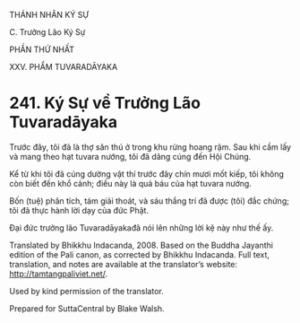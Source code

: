 THÁNH NHÂN KÝ SỰ

C. Trưởng Lão Ký Sự

PHẦN THỨ NHẤT

XXV. PHẨM TUVARADĀYAKA

# 241\. Ký Sự về Trưởng Lão Tuvaradāyaka

Trước đây, tôi đã là thợ săn thú ở trong khu rừng hoang rậm. Sau khi cầm lấy và mang theo hạt tuvara nướng, tôi đã dâng cúng đến Hội Chúng.

Kể từ khi tôi đã cúng dường vật thí trước đây chín mươi mốt kiếp, tôi không còn biết đến khổ cảnh; điều này là quả báu của hạt tuvara nướng.

Bốn (tuệ) phân tích, tám giải thoát, và sáu thắng trí đã được (tôi) đắc chứng; tôi đã thực hành lời dạy của đức Phật.

Đại đức trưởng lão Tuvaradāyakađã nói lên những lời kệ này như thế ấy.

Translated by Bhikkhu Indacanda, 2008. Based on the Buddha Jayanthi edition of the Pali canon, as corrected by Bhikkhu Indacanda. Full text, translation, and notes are available at the translator’s website: http://tamtangpaliviet.net/.

Used by kind permission of the translator.

Prepared for SuttaCentral by Blake Walsh.